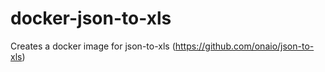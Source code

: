 docker-json-to-xls
==================

Creates a docker image for json-to-xls (https://github.com/onaio/json-to-xls)
